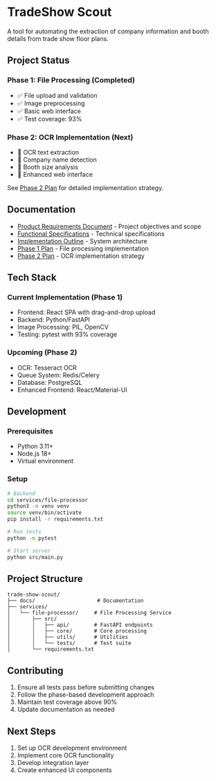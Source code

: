 # TradeShow Scout

A tool for automating the extraction of company information and booth details from trade show floor plans.

## Project Status

### Phase 1: File Processing (Completed)
- ✅ File upload and validation
- ✅ Image preprocessing
- ✅ Basic web interface
- ✅ Test coverage: 93%

### Phase 2: OCR Implementation (Next)
- 🔄 OCR text extraction
- 🔄 Company name detection
- 🔄 Booth size analysis
- 🔄 Enhanced web interface

See [Phase 2 Plan](docs/phase-2-plan.md) for detailed implementation strategy.

## Documentation

- [Product Requirements Document](docs/product-requirements.md) - Project objectives and scope
- [Functional Specifications](docs/functional-specifications.md) - Technical specifications
- [Implementation Outline](docs/implementation-outline.md) - System architecture
- [Phase 1 Plan](docs/phase-1-plan.md) - File processing implementation
- [Phase 2 Plan](docs/phase-2-plan.md) - OCR implementation strategy

## Tech Stack

### Current Implementation (Phase 1)
- Frontend: React SPA with drag-and-drop upload
- Backend: Python/FastAPI
- Image Processing: PIL, OpenCV
- Testing: pytest with 93% coverage

### Upcoming (Phase 2)
- OCR: Tesseract OCR
- Queue System: Redis/Celery
- Database: PostgreSQL
- Enhanced Frontend: React/Material-UI

## Development

### Prerequisites
- Python 3.11+
- Node.js 18+
- Virtual environment

### Setup
```bash
# Backend
cd services/file-processor
python3 -m venv venv
source venv/bin/activate
pip install -r requirements.txt

# Run tests
python -m pytest

# Start server
python src/main.py
```

## Project Structure
```
trade-show-scout/
├── docs/                    # Documentation
├── services/               
│   └── file-processor/     # File Processing Service
│       ├── src/
│       │   ├── api/        # FastAPI endpoints
│       │   ├── core/       # Core processing
│       │   ├── utils/      # Utilities
│       │   └── tests/      # Test suite
│       └── requirements.txt
```

## Contributing
1. Ensure all tests pass before submitting changes
2. Follow the phase-based development approach
3. Maintain test coverage above 90%
4. Update documentation as needed

## Next Steps
1. Set up OCR development environment
2. Implement core OCR functionality
3. Develop integration layer
4. Create enhanced UI components